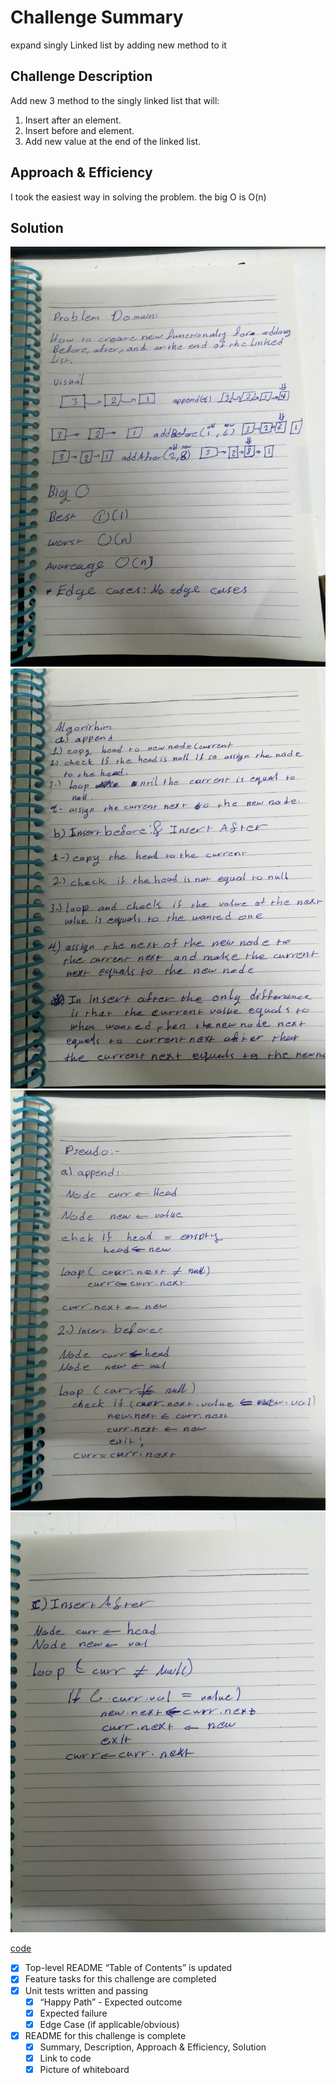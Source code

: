 # Challenge Summary

expand singly Linked list by adding new method to it

## Challenge Description

Add new 3 method to the singly linked list that will:

1. Insert after an element.
2. Insert before and element.
3. Add new value at the end of the linked list.

## Approach & Efficiency

<!-- What approach did you take? Why? What is the Big O space/time for this approach? -->

I took the easiest way in solving the problem. the big O is O(n)

## Solution

![linked list 2](https://github.com/anassawalha95/data-structures-and-algorithms/blob/main/Data-Structures/assests/linkedlist-part2-4.jpg?raw=true)
![linked list 2](https://github.com/anassawalha95/data-structures-and-algorithms/blob/main/Data-Structures/assests/linkedlist-part2-3.jpg)
![linked list 2](https://github.com/anassawalha95/data-structures-and-algorithms/blob/main/Data-Structures/assests/linkedlist-part2-2.jpg)
![linked list 2](https://github.com/anassawalha95/data-structures-and-algorithms/blob/main/Data-Structures/assests/linkedlist-part2-1.jpg?raw=true)

[code](https://github.com/anassawalha95/data-structures-and-algorithms/tree/main/Data-Structures/ll-insertions)

- [x] Top-level README “Table of Contents” is updated
- [x] Feature tasks for this challenge are completed
- [x] Unit tests written and passing
  - [x] “Happy Path” - Expected outcome
  - [x] Expected failure
  - [x] Edge Case (if applicable/obvious)
- [x] README for this challenge is complete
  - [x] Summary, Description, Approach & Efficiency, Solution
  - [x] Link to code
  - [x] Picture of whiteboard
